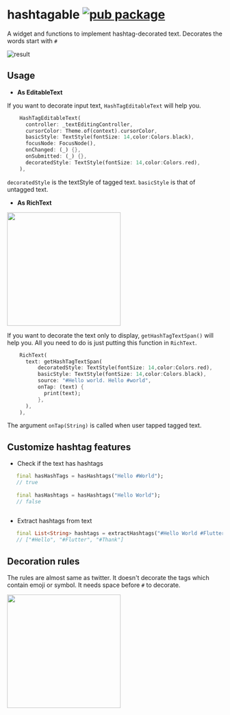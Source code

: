 
# hashtagable [![pub package](https://img.shields.io/pub/v/hashtagable.svg)](https://pub.dev/packages/hashtagable)
A widget and functions to implement hashtag-decorated text.
Decorates the words start with `#`


![result](https://user-images.githubusercontent.com/43510799/76334550-88a32b00-6336-11ea-8209-baa65ede1ca1.gif)

## Usage

- **As EditableText**

If you want to decorate input text, `HashTagEditableText` will help you.
```dart
    HashTagEditableText(
      controller: _textEditingController,
      cursorColor: Theme.of(context).cursorColor,
      basicStyle: TextStyle(fontSize: 14,color:Colors.black),
      focusNode: FocusNode(),
      onChanged: (_) {},
      onSubmitted: (_) {},
      decoratedStyle: TextStyle(fontSize: 14,color:Colors.red),
    ),
```
`decoratedStyle` is the textStyle of tagged text. `basicStyle` is that of untagged text.




- **As RichText**

<img src="https://user-images.githubusercontent.com/43510799/76335010-3a425c00-6337-11ea-98ed-d0bbf1cd4590.png" width = "265"/>

If you want to decorate the text only to display, `getHashTagTextSpan()` will help you.
All you need to do is just putting this function in `RichText`.
```dart
    RichText(
      text: getHashTagTextSpan(
          decoratedStyle: TextStyle(fontSize: 14,color:Colors.red),
          basicStyle: TextStyle(fontSize: 14,color:Colors.black),
          source: "#Hello world. Hello #world",
          onTap: (text) {
            print(text);
          },
      ),
    ),
```

The argument `onTap(String)` is called when user tapped tagged text.

## Customize hashtag features

- Check if the text has hashtags
```dart
   final hasHashTags = hasHashtags("Hello #World"); 
   // true
   
   final hasHashtags = hasHashtags("Hello World");
   // false
   
```
- Extract hashtags from text
```dart
   final List<String> hashtags = extractHashtags("#Hello World #Flutter Dart #Thank you");
   // ["#Hello", "#Flutter", "#Thank"]

```



## Decoration rules

The rules are almost same as twitter. It doesn't decorate the tags which contain emoji or symbol.
It needs space before `#` to decorate.


<img src="https://user-images.githubusercontent.com/43510799/76335013-3c0c1f80-6337-11ea-8047-745082c52df4.png" width = "265"/>


